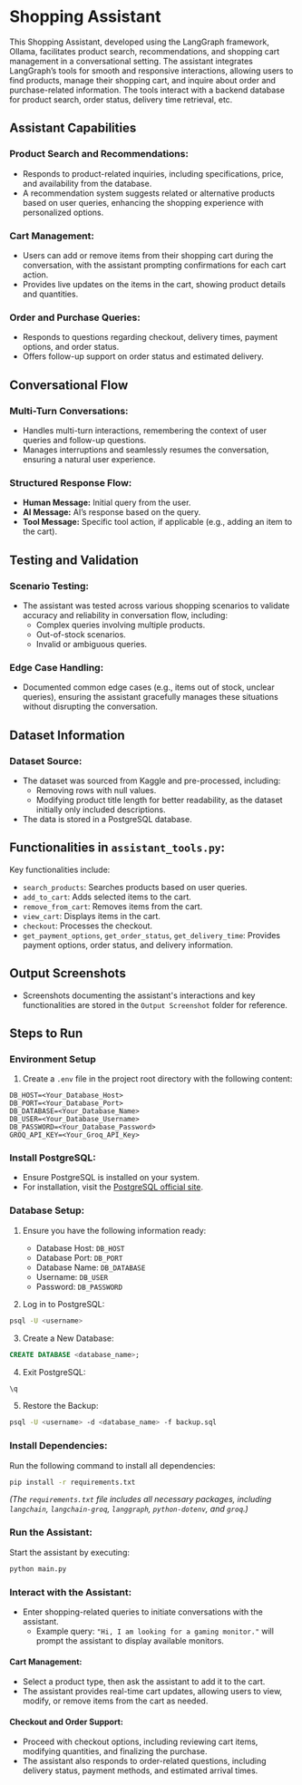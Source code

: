 # Shopping Assistant

This Shopping Assistant, developed using the LangGraph framework, Ollama, facilitates product search, recommendations, and shopping cart management in a conversational setting. The assistant integrates LangGraph’s tools for smooth and responsive interactions, allowing users to find products, manage their shopping cart, and inquire about order and purchase-related information. The tools interact with a backend database for product search, order status, delivery time retrieval, etc.

## Assistant Capabilities

### Product Search and Recommendations:
- Responds to product-related inquiries, including specifications, price, and availability from the database.
- A recommendation system suggests related or alternative products based on user queries, enhancing the shopping experience with personalized options.

### Cart Management:
- Users can add or remove items from their shopping cart during the conversation, with the assistant prompting confirmations for each cart action.
- Provides live updates on the items in the cart, showing product details and quantities.

### Order and Purchase Queries:
- Responds to questions regarding checkout, delivery times, payment options, and order status.
- Offers follow-up support on order status and estimated delivery.

## Conversational Flow

### Multi-Turn Conversations:
- Handles multi-turn interactions, remembering the context of user queries and follow-up questions.
- Manages interruptions and seamlessly resumes the conversation, ensuring a natural user experience.

### Structured Response Flow:
- **Human Message:** Initial query from the user.
- **AI Message:** AI’s response based on the query.
- **Tool Message:** Specific tool action, if applicable (e.g., adding an item to the cart).

## Testing and Validation

### Scenario Testing:
- The assistant was tested across various shopping scenarios to validate accuracy and reliability in conversation flow, including:
  - Complex queries involving multiple products.
  - Out-of-stock scenarios.
  - Invalid or ambiguous queries.

### Edge Case Handling:
- Documented common edge cases (e.g., items out of stock, unclear queries), ensuring the assistant gracefully manages these situations without disrupting the conversation.

## Dataset Information

### Dataset Source:
- The dataset was sourced from Kaggle and pre-processed, including:
  - Removing rows with null values.
  - Modifying product title length for better readability, as the dataset initially only included descriptions.
- The data is stored in a PostgreSQL database.

## Functionalities in `assistant_tools.py`:
Key functionalities include:
- `search_products`: Searches products based on user queries.
- `add_to_cart`: Adds selected items to the cart.
- `remove_from_cart`: Removes items from the cart.
- `view_cart`: Displays items in the cart.
- `checkout`: Processes the checkout.
- `get_payment_options`, `get_order_status`, `get_delivery_time`: Provides payment options, order status, and delivery information.

## Output Screenshots
- Screenshots documenting the assistant's interactions and key functionalities are stored in the `Output Screenshot` folder for reference.

## Steps to Run

### Environment Setup
1. Create a `.env` file in the project root directory with the following content:

```env
DB_HOST=<Your_Database_Host>
DB_PORT=<Your_Database_Port>
DB_DATABASE=<Your_Database_Name>
DB_USER=<Your_Database_Username>
DB_PASSWORD=<Your_Database_Password>
GROQ_API_KEY=<Your_Groq_API_Key>
```

### Install PostgreSQL:
- Ensure PostgreSQL is installed on your system.
- For installation, visit the [PostgreSQL official site](https://www.postgresql.org/download/).

### Database Setup:
1. Ensure you have the following information ready:
   - Database Host: `DB_HOST`
   - Database Port: `DB_PORT`
   - Database Name: `DB_DATABASE`
   - Username: `DB_USER`
   - Password: `DB_PASSWORD`

2. Log in to PostgreSQL:

```sh
psql -U <username>
```

3. Create a New Database:

```sql
CREATE DATABASE <database_name>;
```

4. Exit PostgreSQL:

```sh
\q
```

5. Restore the Backup:

```sh
psql -U <username> -d <database_name> -f backup.sql
```

### Install Dependencies:
Run the following command to install all dependencies:

```sh
pip install -r requirements.txt
```

*(The `requirements.txt` file includes all necessary packages, including `langchain`, `langchain-groq`, `langgraph`, `python-dotenv`, and `groq`.)*

### Run the Assistant:
Start the assistant by executing:

```sh
python main.py
```

### Interact with the Assistant:
- Enter shopping-related queries to initiate conversations with the assistant.
  - Example query: `"Hi, I am looking for a gaming monitor."` will prompt the assistant to display available monitors.

#### Cart Management:
- Select a product type, then ask the assistant to add it to the cart.
- The assistant provides real-time cart updates, allowing users to view, modify, or remove items from the cart as needed.

#### Checkout and Order Support:
- Proceed with checkout options, including reviewing cart items, modifying quantities, and finalizing the purchase.
- The assistant also responds to order-related questions, including delivery status, payment methods, and estimated arrival times.
